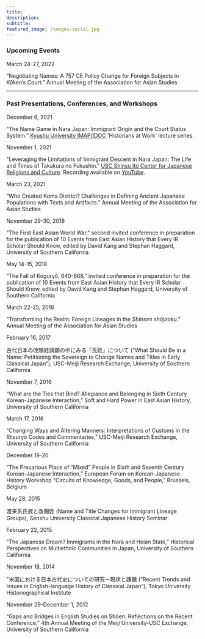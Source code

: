 ```yaml
---
title:
description:
subtitle:
featured_image: /images/social.jpg
---
```

### Upcoming Events
March 24-27, 2022
<p>“Negotiating Names: A 757 CE Policy Change for Foreign Subjects in Kōken’s Court.” Annual Meeting of the Association for Asian Studies </p>

---
### Past Presentations, Conferences, and Workshops
<p>December 6, 2021
<p>“The Name Game in Nara Japan: Immigrant Origin and the Court Status System.” <a href="https://www.imapkyudai.net/">Kyushu University IMAP/IDOC</a> 'Historians at Work' lecture series.
<p>November 1, 2021
<p>"Leveraging the Limitations of Immigrant Descent in Nara Japan: The Life and Times of Takakura no Fukushin." <a href="https://dornsife.usc.edu/cjrc//">USC Shinso Ito Center for Japanese Religions and Culture</a>. Recording available on <a href="https://www.youtube.com/watch?v=YONB6n2hyIk">YouTube</a>.</p></p>
<p>March 23, 2021
<p>“Who Created Koma District? Challenges in Defining Ancient Japanese Populations with Texts and Artifacts.” Annual Meeting of the Association for Asian Studies </p>
<p>November 29-30, 2018
<p>“The First East Asian World War,” second invited conference in preparation for the publication of 10 Events from East Asian History that Every IR Scholar Should Know, edited by David Kang and Stephan Haggard, University of Southern California</p>
<p>May 14-15, 2018
<p>“The Fall of Koguryŏ, 640-668,” invited conference in preparation for the publication of 10 Events from East Asian History that Every IR Scholar Should Know, edited by David Kang and Stephan Haggard, University of Southern California</p>
<p>March 22-25, 2018
<p>“Transforming the Realm: Foreign Lineages in the <em>Shinsen shōjiroku</em>.” Annual Meeting of the Association for Asian Studies</p>
<p>February 16, 2017
<p>古代日本の改賜姓請願の中にみる「氏姓」について (“What Should Be in a Name: Petitioning the Sovereign to Change Names and Titles in Early Classical Japan”), USC-Meiji Research Exchange, University of Southern California</p>
<p>November 7, 2016
<p>“What are the Ties that Bind? Allegiance and Belonging in Sixth Century Korean-Japanese Interaction,” Soft and Hard Power in East Asian History, University of Southern California</p>
<p>March 17, 2016
<p>“Changing Ways and Altering Manners: Interpretations of Customs in the Ritsuryō Codes and Commentaries,” USC-Meiji Research Exchange, University of Southern California</p>
<p>December 19-20
<p>“The Precarious Place of “Mixed” People in Sixth and Seventh Century Korean-Japanese Interaction,” European Forum on Korean-Japanese History Workshop “Circuits of Knowledge, Goods, and People,” Brussels, Belgium</p>
<p>May 28, 2015
<p>渡来系氏族と改賜姓 (Name and Title Changes for Immigrant Lineage Groups), Senshu University Classical Japanese History Seminar</p>
<p>February 22, 2015
<p>“The Japanese Dream? Immigrants in the Nara and Heian State,” Historical Perspectives on Multiethnic Communities in Japan, University of Southern California</p>
<p>November 18, 2014
<p>"米国における日本古代史についての研究ー現状と課題  (“Recent Trends and Issues in English-language History of Classical Japan”), Tokyo University Historiographical Institute</p>
<p>November 29-December 1, 2012
<p>“Gaps and Bridges in English Studies on Shōen: Reflections on the Recent Conference,” 4th Annual Meeting of the Meiji University-USC Exchange, University of Southern California</p>
